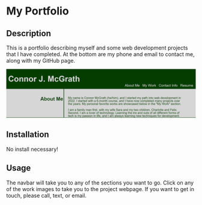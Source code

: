 # My Portfolio

## Description

This is a portfolio describing myself and some web development projects that I have completed.
At the bottom are my phone and email to contact me, along with my GitHub page.

![Webpage snippet](./assets/images/Webpage-Screenshot.png)

## Installation

No install necessary!

## Usage

The navbar will take you to any of the sections you want to go.
Click on any of the work images to take you to the project webpage.
If you want to get in touch, please call, text, or email.
